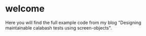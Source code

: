 welcome
==============================
Here you will find the full example code from my blog "Designing maintainable calabash tests using screen-objects".
